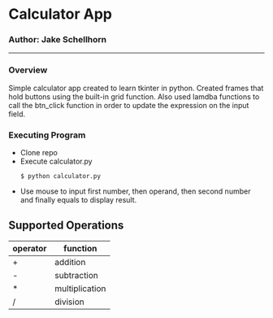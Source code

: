 # Calculator App 
### Author: Jake Schellhorn
---

### Overview
Simple calculator app created to learn tkinter in python. Created frames that hold buttons using the built-in grid function. Also used lamdba functions to call the btn_click function in order to update the expression on the input field.

### Executing Program
* Clone repo
* Execute calculator.py
  ```
  $ python calculator.py
  ```
* Use mouse to input first number, then operand, then second number and finally equals to display result.

## Supported Operations
| operator |    function    |
|----------|----------------|
| +        | addition       |
| -        | subtraction    |
| *        | multiplication |
| /        | division       |

